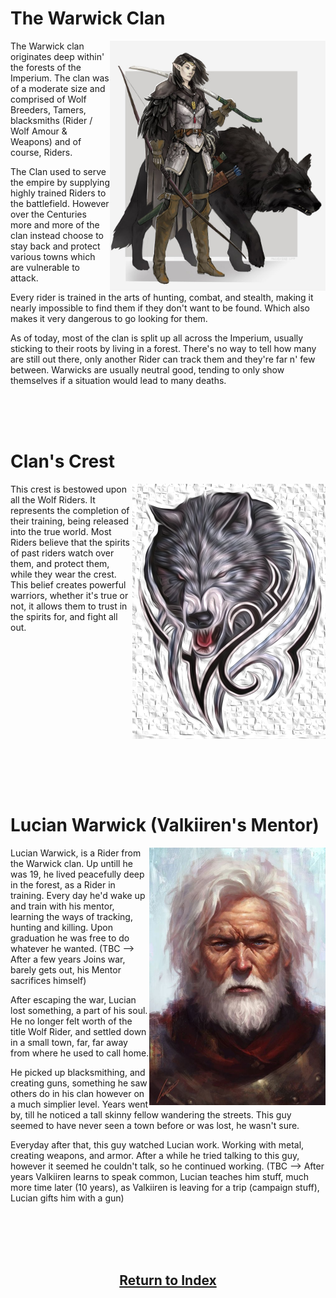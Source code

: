 # The Warwick Clan 
<div>
<img align="right" width="" height="400" src="./Images/WolfRider.jpg">


The Warwick clan originates deep within' the forests of the Imperium. The clan was of a moderate size and comprised of Wolf Breeders, Tamers, blacksmiths (Rider / Wolf Amour & Weapons) and of course, Riders.  

The Clan used to serve the empire by supplying highly trained Riders to the battlefield. However over the Centuries more and more of the clan instead choose to stay back and protect various towns which are vulnerable to attack. 

Every rider is trained in the arts of hunting, combat, and stealth, making it nearly impossible to find them if they don't want to be found. Which also makes it very dangerous to go looking for them.

As of today, most of the clan is split up all across the Imperium, usually sticking to their roots by living in a forest. There's no way to tell how many are still out there, only another Rider can track them and they're far n' few between. Warwicks are usually neutral good, tending to only show themselves if a situation would lead to many deaths.   

</div>

<br><br><br>


# Clan's Crest
<div>
<img align="right" width="309" height="408" src="./Images/Crest.png">
<p>
This crest is bestowed upon all the Wolf Riders. It represents the completion of their training, being released into the true world. Most Riders believe that the spirits of past riders watch over them, and protect them, while they wear the crest. This belief creates powerful warriors, whether it's true or not, it allows them to trust in the spirits for, and fight all out. 
</p>
</div>

<br><br><br><br><br><br><br><br><br><br><br><br><br><br>

# Lucian Warwick (Valkiiren's Mentor)
<div>
<img align="right" width="282" height="412" src="./Images/mentor.jpg">

Lucian Warwick, is a Rider from the Warwick clan. Up untill he was 19, he lived peacefully deep in the forest, as a Rider in training. Every day he'd wake up and train with his mentor, learning the ways of tracking, hunting and killing. Upon graduation he was free to do whatever he wanted. (TBC --> After a few years Joins war, barely gets out, his Mentor sacrifices himself)

After escaping the war, Lucian lost something, a part of his soul. He no longer felt worth of the title Wolf Rider, and settled down in a small town, far, far away from where he used to call home.

He picked up blacksmithing, and creating guns, something he saw others do in his clan however on a much simplier level. Years went by, till he noticed a tall skinny fellow wandering the streets. This guy seemed to have never seen a town before or was lost, he wasn't sure. 

Everyday after that, this guy watched Lucian work. Working with metal, creating weapons, and armor. After a while he tried talking to this guy, however it seemed he couldn't talk, so he continued working. (TBC --> After years Valkiiren learns to speak common, Lucian teaches him stuff, much more time later (10 years), as Valkiiren is leaving for a trip (campaign stuff), Lucian gifts him with a gun)

</div>

<br><br><br><br>

## <p align="center">[Return to Index](./README.md)</p>